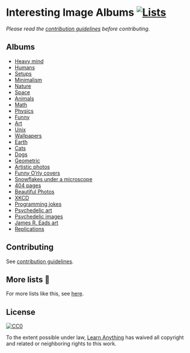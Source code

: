 # Interesting Image Albums [![Lists](https://img.shields.io/badge/More%20Lists-📔-blue.svg)](https://github.com/learn-anything/curated-lists#readme)
*Please read the [contribution guidelines](contributing.md#readme) before contributing.*

## Albums
- [Heavy mind](http://imgur.com/a/om6BB)
- [Humans](https://imgur.com/a/p9FC3)
- [Setups](https://imgur.com/a/BinVf)
- [Minimalism](http://imgur.com/a/IZPbP)
- [Nature](https://imgur.com/a/56pFc)
- [Space](http://imgur.com/a/uymmM)
- [Animals](http://imgur.com/a/yNpGf)
- [Math](http://imgur.com/a/hmK2C)
- [Physics](http://imgur.com/a/Reo8S)
- [Funny](http://imgur.com/a/NAZ9l)
- [Art](http://imgur.com/a/3m5wf)
- [Unix](http://imgur.com/a/7osPZ)
- [Wallpapers](http://imgur.com/a/SOiPJ)
- [Earth](https://imgur.com/a/4U5P7)
- [Cats](https://imgur.com/a/TgL0x)
- [Dogs](http://imgur.com/a/CExqu)
- [Geometric](http://imgur.com/a/7ThWP)
- [Artistic photos](https://imgur.com/a/jAEYj)
- [Funny O’rly covers](http://imgur.com/a/Ykcyb)
- [Snowflakes under a microscope](http://imgur.com/a/4rE1H)
- [404 pages](http://imgur.com/a/NJ2X7)
- [Beautiful Photos](https://imgur.com/a/vA2Ly)
- [XKCD](http://imgur.com/a/LK364)
- [Programming jokes](http://imgur.com/a/hb4nX)
- [Psychedelic art](http://imgur.com/a/9yOpt)
- [Psychedelic images](http://imgur.com/a/urG7X)
- [James R. Eads art](http://imgur.com/a/Aao8R)
- [Replications](http://imgur.com/a/ep7CH)

## Contributing
See [contribution guidelines](contributing.md#contribution-guidelines).

## More lists 📝
For more lists like this, see [here](https://github.com/learn-anything/curated-lists#readme).

## License
[![CC0](http://mirrors.creativecommons.org/presskit/buttons/88x31/svg/cc-zero.svg)](https://creativecommons.org/publicdomain/zero/1.0/)

To the extent possible under law, [Learn Anything](https://learn-anything.xyz) has waived all copyright and related or neighboring rights to this work.
